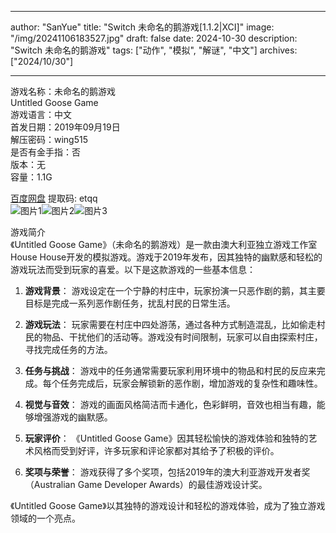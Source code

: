 
---
author: "SanYue"
title: "Switch 未命名的鹅游戏[1.1.2|XCI]"
image: "/img/20241106183527.jpg"
draft: false
date: 2024-10-30
description: "Switch 未命名的鹅游戏"
tags: ["动作", "模拟", "解谜", "中文"]
archives: ["2024/10/30"]

---

游戏名称：未命名的鹅游戏   
Untitled Goose Game    
游戏语言：中文  
首发日期：2019年09月19日  
解压密码：wing515  
是否有金手指：否  
版本：无   
容量：1.1G

[百度网盘](https://pan.baidu.com/s/1PI0W6Eoj4EvPjA9q2wz8fg) 提取码: etqq  
![图片1](/img/30e87f.jpg)![图片2](/img/a8741e.jpg)![图片3](/img/d26d12.jpg)  

游戏简介  
《Untitled Goose Game》（未命名的鹅游戏）是一款由澳大利亚独立游戏工作室House House开发的模拟游戏。游戏于2019年发布，因其独特的幽默感和轻松的游戏玩法而受到玩家的喜爱。以下是这款游戏的一些基本信息：

1. **游戏背景**：
   游戏设定在一个宁静的村庄中，玩家扮演一只恶作剧的鹅，其主要目标是完成一系列恶作剧任务，扰乱村民的日常生活。

2. **游戏玩法**：
   玩家需要在村庄中四处游荡，通过各种方式制造混乱，比如偷走村民的物品、干扰他们的活动等。游戏没有时间限制，玩家可以自由探索村庄，寻找完成任务的方法。

3. **任务与挑战**：
   游戏中的任务通常需要玩家利用环境中的物品和村民的反应来完成。每个任务完成后，玩家会解锁新的恶作剧，增加游戏的复杂性和趣味性。

4. **视觉与音效**：
   游戏的画面风格简洁而卡通化，色彩鲜明，音效也相当有趣，能够增强游戏的幽默感。

5. **玩家评价**：
   《Untitled Goose Game》因其轻松愉快的游戏体验和独特的艺术风格而受到好评，许多玩家和评论家都对其给予了积极的评价。

6. **奖项与荣誉**：
   游戏获得了多个奖项，包括2019年的澳大利亚游戏开发者奖（Australian Game Developer Awards）的最佳游戏设计奖。

《Untitled Goose Game》以其独特的游戏设计和轻松的游戏体验，成为了独立游戏领域的一个亮点。
